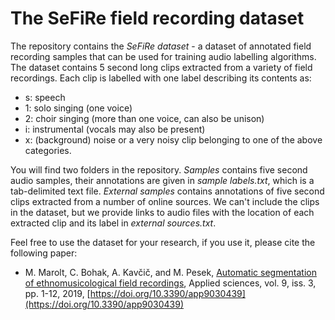 # The SeFiRe field recording dataset

The repository contains the *SeFiRe dataset* - a dataset of annotated field recording samples that can be used for training audio labelling algorithms. The dataset contains 5 second long clips extracted from a variety of field recordings. Each clip is labelled with one label describing its contents as:
* s: speech
* 1: solo singing (one voice)
* 2: choir singing (more than one voice, can also be unison)
* i: instrumental (vocals may also be present)
* x: (background) noise or a very noisy clip belonging to one of the above categories.

You will find two folders in the repository. *Samples* contains five second audio samples, their annotations are given in _sample labels.txt_, which is a tab-delimited text file. *External samples* contains annotations of five second clips extracted from a number of online sources. We can't include the clips in the dataset, but we provide links to audio files with the location of each extracted clip and its label in _external sources.txt_. 

Feel free to use the dataset for your research, if you use it, please cite the following paper:
* M. Marolt, C. Bohak, A. Kavčič, and M. Pesek, [Automatic segmentation of ethnomusicological field recordings](https://www.mdpi.com/2076-3417/9/3/439/pdf), Applied sciences, vol. 9, iss. 3, pp. 1-12, 2019, [https://doi.org/10.3390/app9030439](https://doi.org/10.3390/app9030439)



